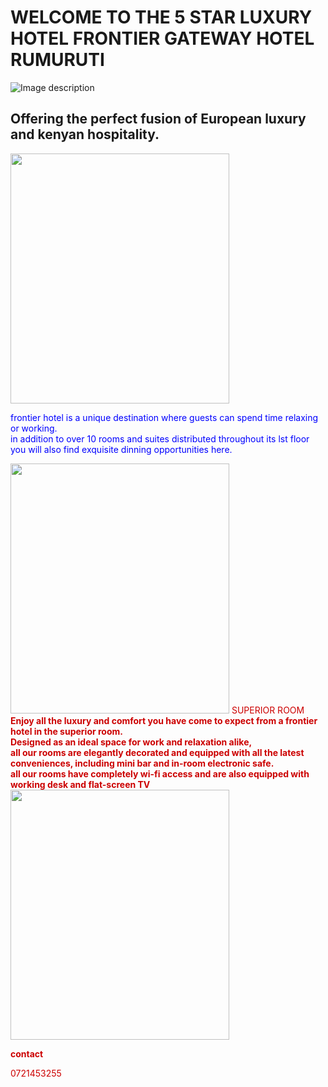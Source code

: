
<!DOCTYPE HTML>

<html>


  
 <h1> WELCOME TO THE 5 STAR
  LUXURY HOTEL FRONTIER GATEWAY HOTEL RUMURUTI
  </h1>

![Image description](https://images.app.goo.gl/ztyuyDJPVyKXp4Gw8)
<h2>Offering the perfect fusion of European luxury and kenyan hospitality.</h2>
           <a href="http://www.google.com"><img src="../../Downloads/IMG_20200422_132248_7.jpg" width="350" height="400" alt=""></a>

<span style="color: #0000FF">frontier hotel is a unique destination where guests can spend time relaxing or working.<br />
 in addition to over 10 rooms and suites distributed throughout its lst floor<br />
 you will also find exquisite dinning opportunities here.</span>
 </P>                                    <a href="https://frontier-hotel-rumuruti.business.sit"><img src="../../Downloads/IMG_20200421_213428_7.jpg" width="350" height="400" alt=""></a>
 <span style="color: #CC0000">SUPERIOR ROOM<br />
 <b>
 Enjoy all the luxury and comfort you have come to expect from a frontier hotel in the superior room. <br />
 Designed as an ideal space for work and relaxation alike,<br />
  all our rooms are elegantly decorated and equipped with all the latest conveniences, including mini bar and in-room electronic safe.<br />
   all our rooms have completely wi-fi access and are also equipped with working desk and flat-screen TV<br />
 </b>
 <a href="http://https://frontier-hotel-rumuruti.business.site/"><img src="https://images.app.goo.gl/FzY3KMSqbqPaKn4c7" width="350" height="400" alt=""></a>
 </p>
 <strong> contact</strong><br />

  0721453255
